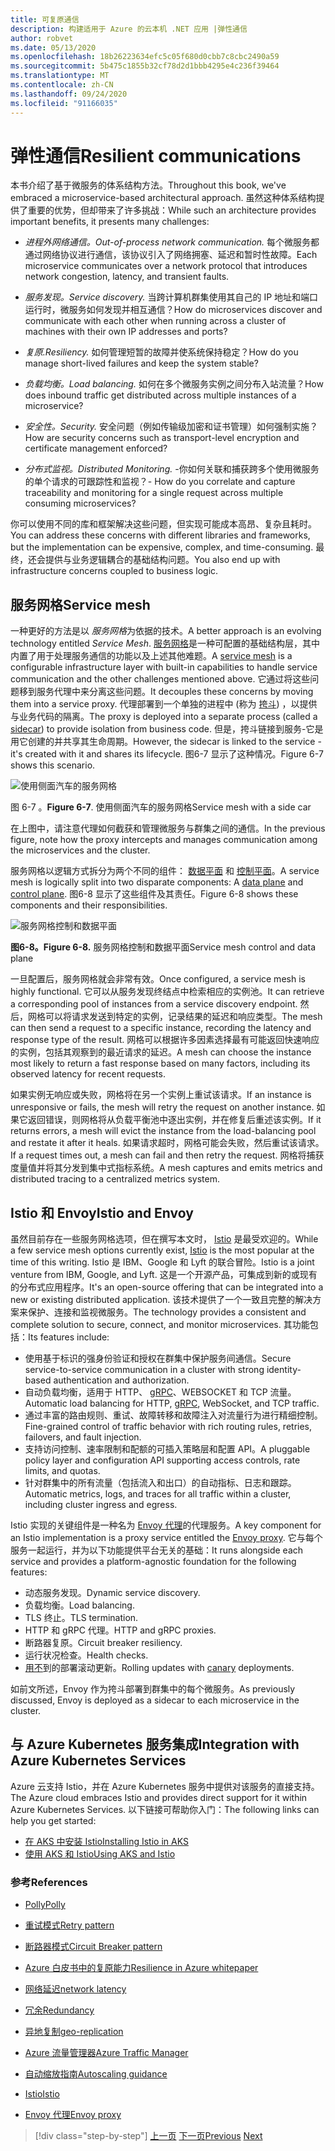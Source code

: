 ```yaml
---
title: 可复原通信
description: 构建适用于 Azure 的云本机 .NET 应用 |弹性通信
author: robvet
ms.date: 05/13/2020
ms.openlocfilehash: 18b26223634efc5c05f680d0cbb7c8cbc2490a59
ms.sourcegitcommit: 5b475c1855b32cf78d2d1bbb4295e4c236f39464
ms.translationtype: MT
ms.contentlocale: zh-CN
ms.lasthandoff: 09/24/2020
ms.locfileid: "91166035"
---
```

# <a name="resilient-communications"></a><span data-ttu-id="c2c9f-103">弹性通信</span><span class="sxs-lookup"><span data-stu-id="c2c9f-103">Resilient communications</span></span>

<span data-ttu-id="c2c9f-104">本书介绍了基于微服务的体系结构方法。</span><span class="sxs-lookup"><span data-stu-id="c2c9f-104">Throughout this book, we've embraced a microservice-based architectural approach.</span></span> <span data-ttu-id="c2c9f-105">虽然这种体系结构提供了重要的优势，但却带来了许多挑战：</span><span class="sxs-lookup"><span data-stu-id="c2c9f-105">While such an architecture provides important benefits, it presents many challenges:</span></span>

- <span data-ttu-id="c2c9f-106">*进程外网络通信。*</span><span class="sxs-lookup"><span data-stu-id="c2c9f-106">*Out-of-process network communication.*</span></span> <span data-ttu-id="c2c9f-107">每个微服务都通过网络协议进行通信，该协议引入了网络拥塞、延迟和暂时性故障。</span><span class="sxs-lookup"><span data-stu-id="c2c9f-107">Each microservice communicates over a network protocol that introduces network congestion, latency, and transient faults.</span></span>

- <span data-ttu-id="c2c9f-108">*服务发现。*</span><span class="sxs-lookup"><span data-stu-id="c2c9f-108">*Service discovery.*</span></span> <span data-ttu-id="c2c9f-109">当跨计算机群集使用其自己的 IP 地址和端口运行时，微服务如何发现并相互通信？</span><span class="sxs-lookup"><span data-stu-id="c2c9f-109">How do microservices discover and communicate with each other when running across a cluster of machines with their own IP addresses and ports?</span></span>

- <span data-ttu-id="c2c9f-110">*复原.*</span><span class="sxs-lookup"><span data-stu-id="c2c9f-110">*Resiliency.*</span></span> <span data-ttu-id="c2c9f-111">如何管理短暂的故障并使系统保持稳定？</span><span class="sxs-lookup"><span data-stu-id="c2c9f-111">How do you manage short-lived failures and keep the system stable?</span></span>

- <span data-ttu-id="c2c9f-112">*负载均衡。*</span><span class="sxs-lookup"><span data-stu-id="c2c9f-112">*Load balancing.*</span></span> <span data-ttu-id="c2c9f-113">如何在多个微服务实例之间分布入站流量？</span><span class="sxs-lookup"><span data-stu-id="c2c9f-113">How does inbound traffic get distributed across multiple instances of a microservice?</span></span>

- <span data-ttu-id="c2c9f-114">*安全性。*</span><span class="sxs-lookup"><span data-stu-id="c2c9f-114">*Security.*</span></span> <span data-ttu-id="c2c9f-115">安全问题（例如传输级加密和证书管理）如何强制实施？</span><span class="sxs-lookup"><span data-stu-id="c2c9f-115">How are security concerns such as transport-level encryption and certificate management enforced?</span></span>

- <span data-ttu-id="c2c9f-116">*分布式监视。*</span><span class="sxs-lookup"><span data-stu-id="c2c9f-116">*Distributed Monitoring.*</span></span> <span data-ttu-id="c2c9f-117">-你如何关联和捕获跨多个使用微服务的单个请求的可跟踪性和监视？</span><span class="sxs-lookup"><span data-stu-id="c2c9f-117">- How do you correlate and capture traceability and monitoring for a single request across multiple consuming microservices?</span></span>

<span data-ttu-id="c2c9f-118">你可以使用不同的库和框架解决这些问题，但实现可能成本高昂、复杂且耗时。</span><span class="sxs-lookup"><span data-stu-id="c2c9f-118">You can address these concerns with different libraries and frameworks, but the implementation can be expensive, complex, and time-consuming.</span></span> <span data-ttu-id="c2c9f-119">最终，还会提供与业务逻辑耦合的基础结构问题。</span><span class="sxs-lookup"><span data-stu-id="c2c9f-119">You also end up with infrastructure concerns coupled to business logic.</span></span>

## <a name="service-mesh"></a><span data-ttu-id="c2c9f-120">服务网格</span><span class="sxs-lookup"><span data-stu-id="c2c9f-120">Service mesh</span></span>

<span data-ttu-id="c2c9f-121">一种更好的方法是以 *服务网格*为依据的技术。</span><span class="sxs-lookup"><span data-stu-id="c2c9f-121">A better approach is an evolving technology entitled *Service Mesh*.</span></span> <span data-ttu-id="c2c9f-122">[服务网格](https://www.nginx.com/blog/what-is-a-service-mesh/)是一种可配置的基础结构层，其中内置了用于处理服务通信的功能以及上述其他难题。</span><span class="sxs-lookup"><span data-stu-id="c2c9f-122">A [service mesh](https://www.nginx.com/blog/what-is-a-service-mesh/) is a configurable infrastructure layer with built-in capabilities to handle service communication and the other challenges mentioned above.</span></span> <span data-ttu-id="c2c9f-123">它通过将这些问题移到服务代理中来分离这些问题。</span><span class="sxs-lookup"><span data-stu-id="c2c9f-123">It decouples these concerns by moving them into a service proxy.</span></span> <span data-ttu-id="c2c9f-124">代理部署到一个单独的进程中 (称为 [挎斗](/azure/architecture/patterns/sidecar)) ，以提供与业务代码的隔离。</span><span class="sxs-lookup"><span data-stu-id="c2c9f-124">The proxy is deployed into a separate process (called a [sidecar](/azure/architecture/patterns/sidecar)) to provide isolation from business code.</span></span> <span data-ttu-id="c2c9f-125">但是，挎斗链接到服务-它是用它创建的并共享其生命周期。</span><span class="sxs-lookup"><span data-stu-id="c2c9f-125">However, the sidecar is linked to the service - it's created with it and shares its lifecycle.</span></span> <span data-ttu-id="c2c9f-126">图6-7 显示了这种情况。</span><span class="sxs-lookup"><span data-stu-id="c2c9f-126">Figure 6-7 shows this scenario.</span></span>

![使用侧面汽车的服务网格](./media/service-mesh-with-side-car.png)

<span data-ttu-id="c2c9f-128">图 6-7  。</span><span class="sxs-lookup"><span data-stu-id="c2c9f-128">**Figure 6-7**.</span></span> <span data-ttu-id="c2c9f-129">使用侧面汽车的服务网格</span><span class="sxs-lookup"><span data-stu-id="c2c9f-129">Service mesh with a side car</span></span>

<span data-ttu-id="c2c9f-130">在上图中，请注意代理如何截获和管理微服务与群集之间的通信。</span><span class="sxs-lookup"><span data-stu-id="c2c9f-130">In the previous figure, note how the proxy intercepts and manages communication among the microservices and the cluster.</span></span>

<span data-ttu-id="c2c9f-131">服务网格以逻辑方式拆分为两个不同的组件： [数据平面](https://blog.envoyproxy.io/service-mesh-data-plane-vs-control-plane-2774e720f7fc) 和 [控制平面](https://blog.envoyproxy.io/service-mesh-data-plane-vs-control-plane-2774e720f7fc)。</span><span class="sxs-lookup"><span data-stu-id="c2c9f-131">A service mesh is logically split into two disparate components: A [data plane](https://blog.envoyproxy.io/service-mesh-data-plane-vs-control-plane-2774e720f7fc) and [control plane](https://blog.envoyproxy.io/service-mesh-data-plane-vs-control-plane-2774e720f7fc).</span></span> <span data-ttu-id="c2c9f-132">图6-8 显示了这些组件及其责任。</span><span class="sxs-lookup"><span data-stu-id="c2c9f-132">Figure 6-8 shows these components and their responsibilities.</span></span>

![服务网格控制和数据平面](./media/istio-control-and-data-plane.png)

<span data-ttu-id="c2c9f-134">**图6-8。**</span><span class="sxs-lookup"><span data-stu-id="c2c9f-134">**Figure 6-8.**</span></span> <span data-ttu-id="c2c9f-135">服务网格控制和数据平面</span><span class="sxs-lookup"><span data-stu-id="c2c9f-135">Service mesh control and data plane</span></span>

<span data-ttu-id="c2c9f-136">一旦配置后，服务网格就会非常有效。</span><span class="sxs-lookup"><span data-stu-id="c2c9f-136">Once configured, a service mesh is highly functional.</span></span> <span data-ttu-id="c2c9f-137">它可以从服务发现终结点中检索相应的实例池。</span><span class="sxs-lookup"><span data-stu-id="c2c9f-137">It can retrieve a corresponding pool of instances from a service discovery endpoint.</span></span> <span data-ttu-id="c2c9f-138">然后，网格可以将请求发送到特定的实例，记录结果的延迟和响应类型。</span><span class="sxs-lookup"><span data-stu-id="c2c9f-138">The mesh can then send a request to a specific instance, recording the latency and response type of the result.</span></span> <span data-ttu-id="c2c9f-139">网格可以根据许多因素选择最有可能返回快速响应的实例，包括其观察到的最近请求的延迟。</span><span class="sxs-lookup"><span data-stu-id="c2c9f-139">A mesh can choose the instance most likely to return a fast response based on many factors, including its observed latency for recent requests.</span></span>

<span data-ttu-id="c2c9f-140">如果实例无响应或失败，网格将在另一个实例上重试该请求。</span><span class="sxs-lookup"><span data-stu-id="c2c9f-140">If an instance is unresponsive or fails, the mesh will retry the request on another instance.</span></span> <span data-ttu-id="c2c9f-141">如果它返回错误，则网格将从负载平衡池中逐出实例，并在修复后重述该实例。</span><span class="sxs-lookup"><span data-stu-id="c2c9f-141">If it returns errors, a mesh will evict the instance from the load-balancing pool and restate it after it heals.</span></span> <span data-ttu-id="c2c9f-142">如果请求超时，网格可能会失败，然后重试该请求。</span><span class="sxs-lookup"><span data-stu-id="c2c9f-142">If a request times out, a mesh can fail and then retry the request.</span></span> <span data-ttu-id="c2c9f-143">网格将捕获度量值并将其分发到集中式指标系统。</span><span class="sxs-lookup"><span data-stu-id="c2c9f-143">A mesh captures and emits metrics and distributed tracing to a centralized metrics system.</span></span>

## <a name="istio-and-envoy"></a><span data-ttu-id="c2c9f-144">Istio 和 Envoy</span><span class="sxs-lookup"><span data-stu-id="c2c9f-144">Istio and Envoy</span></span>

<span data-ttu-id="c2c9f-145">虽然目前存在一些服务网格选项，但在撰写本文时， [Istio](https://istio.io/docs/concepts/what-is-istio/) 是最受欢迎的。</span><span class="sxs-lookup"><span data-stu-id="c2c9f-145">While a few service mesh options currently exist, [Istio](https://istio.io/docs/concepts/what-is-istio/) is the most popular at the time of this writing.</span></span> <span data-ttu-id="c2c9f-146">Istio 是 IBM、Google 和 Lyft 的联合冒险。</span><span class="sxs-lookup"><span data-stu-id="c2c9f-146">Istio is a joint venture from IBM, Google, and Lyft.</span></span> <span data-ttu-id="c2c9f-147">这是一个开源产品，可集成到新的或现有的分布式应用程序。</span><span class="sxs-lookup"><span data-stu-id="c2c9f-147">It's an open-source offering that can be integrated into a new or existing distributed application.</span></span> <span data-ttu-id="c2c9f-148">该技术提供了一个一致且完整的解决方案来保护、连接和监视微服务。</span><span class="sxs-lookup"><span data-stu-id="c2c9f-148">The technology provides a consistent and complete solution to secure, connect, and monitor microservices.</span></span> <span data-ttu-id="c2c9f-149">其功能包括：</span><span class="sxs-lookup"><span data-stu-id="c2c9f-149">Its features include:</span></span>

- <span data-ttu-id="c2c9f-150">使用基于标识的强身份验证和授权在群集中保护服务间通信。</span><span class="sxs-lookup"><span data-stu-id="c2c9f-150">Secure service-to-service communication in a cluster with strong identity-based authentication and authorization.</span></span>
- <span data-ttu-id="c2c9f-151">自动负载均衡，适用于 HTTP、 [gRPC](https://grpc.io/)、WEBSOCKET 和 TCP 流量。</span><span class="sxs-lookup"><span data-stu-id="c2c9f-151">Automatic load balancing for HTTP, [gRPC](https://grpc.io/), WebSocket, and TCP traffic.</span></span>
- <span data-ttu-id="c2c9f-152">通过丰富的路由规则、重试、故障转移和故障注入对流量行为进行精细控制。</span><span class="sxs-lookup"><span data-stu-id="c2c9f-152">Fine-grained control of traffic behavior with rich routing rules, retries, failovers, and fault injection.</span></span>
- <span data-ttu-id="c2c9f-153">支持访问控制、速率限制和配额的可插入策略层和配置 API。</span><span class="sxs-lookup"><span data-stu-id="c2c9f-153">A pluggable policy layer and configuration API supporting access controls, rate limits, and quotas.</span></span>
- <span data-ttu-id="c2c9f-154">针对群集中的所有流量（包括流入和出口）的自动指标、日志和跟踪。</span><span class="sxs-lookup"><span data-stu-id="c2c9f-154">Automatic metrics, logs, and traces for all traffic within a cluster, including cluster ingress and egress.</span></span>

<span data-ttu-id="c2c9f-155">Istio 实现的关键组件是一种名为 [Envoy 代理](https://www.envoyproxy.io/docs/envoy/latest/intro/what_is_envoy)的代理服务。</span><span class="sxs-lookup"><span data-stu-id="c2c9f-155">A key component for an Istio implementation is a proxy service entitled the [Envoy proxy](https://www.envoyproxy.io/docs/envoy/latest/intro/what_is_envoy).</span></span> <span data-ttu-id="c2c9f-156">它与每个服务一起运行，并为以下功能提供平台无关的基础：</span><span class="sxs-lookup"><span data-stu-id="c2c9f-156">It runs alongside each service and provides a platform-agnostic foundation for the following features:</span></span>

- <span data-ttu-id="c2c9f-157">动态服务发现。</span><span class="sxs-lookup"><span data-stu-id="c2c9f-157">Dynamic service discovery.</span></span>
- <span data-ttu-id="c2c9f-158">负载均衡。</span><span class="sxs-lookup"><span data-stu-id="c2c9f-158">Load balancing.</span></span>
- <span data-ttu-id="c2c9f-159">TLS 终止。</span><span class="sxs-lookup"><span data-stu-id="c2c9f-159">TLS termination.</span></span>
- <span data-ttu-id="c2c9f-160">HTTP 和 gRPC 代理。</span><span class="sxs-lookup"><span data-stu-id="c2c9f-160">HTTP and gRPC proxies.</span></span>
- <span data-ttu-id="c2c9f-161">断路器复原。</span><span class="sxs-lookup"><span data-stu-id="c2c9f-161">Circuit breaker resiliency.</span></span>
- <span data-ttu-id="c2c9f-162">运行状况检查。</span><span class="sxs-lookup"><span data-stu-id="c2c9f-162">Health checks.</span></span>
- <span data-ttu-id="c2c9f-163">[用不](https://martinfowler.com/bliki/CanaryRelease.html)到的部署滚动更新。</span><span class="sxs-lookup"><span data-stu-id="c2c9f-163">Rolling updates with [canary](https://martinfowler.com/bliki/CanaryRelease.html) deployments.</span></span>

<span data-ttu-id="c2c9f-164">如前文所述，Envoy 作为挎斗部署到群集中的每个微服务。</span><span class="sxs-lookup"><span data-stu-id="c2c9f-164">As previously discussed, Envoy is deployed as a sidecar to each microservice in the cluster.</span></span>

## <a name="integration-with-azure-kubernetes-services"></a><span data-ttu-id="c2c9f-165">与 Azure Kubernetes 服务集成</span><span class="sxs-lookup"><span data-stu-id="c2c9f-165">Integration with Azure Kubernetes Services</span></span>

<span data-ttu-id="c2c9f-166">Azure 云支持 Istio，并在 Azure Kubernetes 服务中提供对该服务的直接支持。</span><span class="sxs-lookup"><span data-stu-id="c2c9f-166">The Azure cloud embraces Istio and provides direct support for it within Azure Kubernetes Services.</span></span> <span data-ttu-id="c2c9f-167">以下链接可帮助你入门：</span><span class="sxs-lookup"><span data-stu-id="c2c9f-167">The following links can help you get started:</span></span>

- [<span data-ttu-id="c2c9f-168">在 AKS 中安装 Istio</span><span class="sxs-lookup"><span data-stu-id="c2c9f-168">Installing Istio in AKS</span></span>](/azure/aks/istio-install)
- [<span data-ttu-id="c2c9f-169">使用 AKS 和 Istio</span><span class="sxs-lookup"><span data-stu-id="c2c9f-169">Using AKS and Istio</span></span>](/azure/aks/istio-scenario-routing)

### <a name="references"></a><span data-ttu-id="c2c9f-170">参考</span><span class="sxs-lookup"><span data-stu-id="c2c9f-170">References</span></span>

- [<span data-ttu-id="c2c9f-171">Polly</span><span class="sxs-lookup"><span data-stu-id="c2c9f-171">Polly</span></span>](http://www.thepollyproject.org/)

- [<span data-ttu-id="c2c9f-172">重试模式</span><span class="sxs-lookup"><span data-stu-id="c2c9f-172">Retry pattern</span></span>](/azure/architecture/patterns/retry)

- [<span data-ttu-id="c2c9f-173">断路器模式</span><span class="sxs-lookup"><span data-stu-id="c2c9f-173">Circuit Breaker pattern</span></span>](/azure/architecture/patterns/circuit-breaker)

- [<span data-ttu-id="c2c9f-174">Azure 白皮书中的复原能力</span><span class="sxs-lookup"><span data-stu-id="c2c9f-174">Resilience in Azure whitepaper</span></span>](https://azure.microsoft.com/mediahandler/files/resourcefiles/resilience-in-azure-whitepaper/Resilience%20in%20Azure.pdf)

- [<span data-ttu-id="c2c9f-175">网络延迟</span><span class="sxs-lookup"><span data-stu-id="c2c9f-175">network latency</span></span>](https://www.techopedia.com/definition/8553/network-latency)

- [<span data-ttu-id="c2c9f-176">冗余</span><span class="sxs-lookup"><span data-stu-id="c2c9f-176">Redundancy</span></span>](/azure/architecture/guide/design-principles/redundancy)

- [<span data-ttu-id="c2c9f-177">异地复制</span><span class="sxs-lookup"><span data-stu-id="c2c9f-177">geo-replication</span></span>](/azure/sql-database/sql-database-active-geo-replication)

- [<span data-ttu-id="c2c9f-178">Azure 流量管理器</span><span class="sxs-lookup"><span data-stu-id="c2c9f-178">Azure Traffic Manager</span></span>](/azure/traffic-manager/traffic-manager-overview)

- [<span data-ttu-id="c2c9f-179">自动缩放指南</span><span class="sxs-lookup"><span data-stu-id="c2c9f-179">Autoscaling guidance</span></span>](/azure/architecture/best-practices/auto-scaling)

- [<span data-ttu-id="c2c9f-180">Istio</span><span class="sxs-lookup"><span data-stu-id="c2c9f-180">Istio</span></span>](https://istio.io/docs/concepts/what-is-istio/)

- [<span data-ttu-id="c2c9f-181">Envoy 代理</span><span class="sxs-lookup"><span data-stu-id="c2c9f-181">Envoy proxy</span></span>](https://www.envoyproxy.io/docs/envoy/latest/intro/what_is_envoy)

>[!div class="step-by-step"]
><span data-ttu-id="c2c9f-182">[上一页](infrastructure-resiliency-azure.md)
>[下一页](monitoring-health.md)</span><span class="sxs-lookup"><span data-stu-id="c2c9f-182">[Previous](infrastructure-resiliency-azure.md)
[Next](monitoring-health.md)</span></span>
